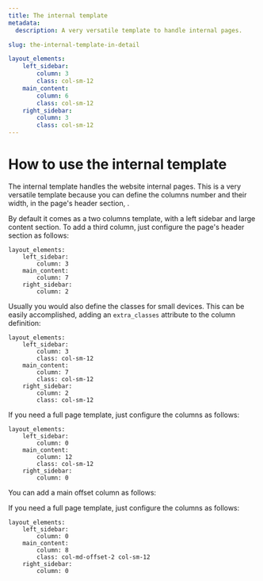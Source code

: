 ```yaml
---
title: The internal template
metadata:
  description: A very versatile template to handle internal pages.

slug: the-internal-template-in-detail

layout_elements:
    left_sidebar:
        column: 3
        class: col-sm-12
    main_content:
        column: 6
        class: col-sm-12
    right_sidebar:
        column: 3
        class: col-sm-12
---
```


# How to use the internal template
The internal template handles the website internal pages. This is a very versatile template because you can define the columns number and their width, in the page's header section, .

By default it comes as a two columns template, with a left sidebar and large content section. To add a third column, just configure the page's header section as follows:

    layout_elements:
        left_sidebar:
            column: 3
        main_content:
            column: 7
        right_sidebar:
            column: 2

Usually you would also define the classes for small devices. This can be easily accomplished, adding an `extra_classes` attribute to the column definition:

    layout_elements:
        left_sidebar:
            column: 3
            class: col-sm-12
        main_content:
            column: 7
            class: col-sm-12
        right_sidebar:
            column: 2
            class: col-sm-12

If you need a full page template, just configure the columns as follows:

    layout_elements:
        left_sidebar:
            column: 0
        main_content:
            column: 12
            class: col-sm-12
        right_sidebar:
            column: 0

You can add a main offset column as follows:

If you need a full page template, just configure the columns as follows:

    layout_elements:
        left_sidebar:
            column: 0
        main_content:
            column: 8
            class: col-md-offset-2 col-sm-12
        right_sidebar:
            column: 0